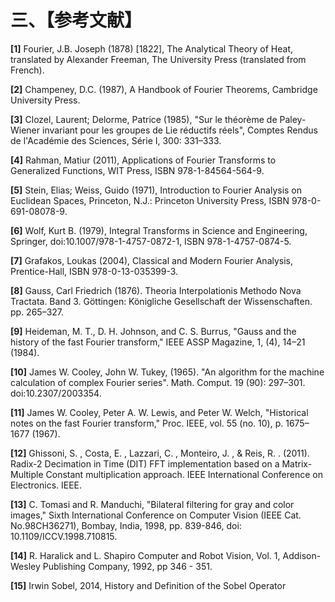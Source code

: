 
# 三、【参考文献】

**[1]** Fourier, J.B. Joseph (1878) [1822], The Analytical Theory of Heat, translated by Alexander Freeman, The University Press (translated from French). 

**[2]** Champeney, D.C. (1987), A Handbook of Fourier Theorems, Cambridge University Press.

**[3]** Clozel, Laurent; Delorme, Patrice (1985), "Sur le théorème de Paley-Wiener invariant pour les groupes de Lie réductifs réels", Comptes Rendus de l'Académie des Sciences, Série I, 300: 331–333.

**[4]** Rahman, Matiur (2011), Applications of Fourier Transforms to Generalized Functions, WIT Press, ISBN 978-1-84564-564-9.

**[5]** Stein, Elias; Weiss, Guido (1971), Introduction to Fourier Analysis on Euclidean Spaces, Princeton, N.J.: Princeton University Press, ISBN 978-0-691-08078-9.

**[6]** Wolf, Kurt B. (1979), Integral Transforms in Science and Engineering, Springer, doi:10.1007/978-1-4757-0872-1, ISBN 978-1-4757-0874-5.

**[7]** Grafakos, Loukas (2004), Classical and Modern Fourier Analysis, Prentice-Hall, ISBN 978-0-13-035399-3.

**[8]** Gauss, Carl Friedrich (1876). Theoria Interpolationis Methodo Nova Tractata. Band 3. Göttingen: Königliche Gesellschaft der Wissenschaften. pp. 265–327.

**[9]** Heideman, M. T., D. H. Johnson, and C. S. Burrus, "Gauss and the history of the fast Fourier transform," IEEE ASSP Magazine, 1, (4), 14–21 (1984).

**[10]** James W. Cooley, John W. Tukey, (1965). "An algorithm for the machine calculation of complex Fourier series". Math. Comput. 19 (90): 297–301. doi:10.2307/2003354.

**[11]** James W. Cooley, Peter A. W. Lewis, and Peter W. Welch, "Historical notes on the fast Fourier transform," Proc. IEEE, vol. 55 (no. 10), p. 1675–1677 (1967).

**[12]**  Ghissoni, S. ,  Costa, E. ,  Lazzari, C. ,  Monteiro, J. , &  Reis, R. . (2011). Radix-2 Decimation in Time (DIT) FFT implementation based on a Matrix-Multiple Constant multiplication approach. IEEE International Conference on Electronics. IEEE.

**[13]** C. Tomasi and R. Manduchi, "Bilateral filtering for gray and color images," Sixth International Conference on Computer Vision (IEEE Cat. No.98CH36271), Bombay, India, 1998, pp. 839-846, doi: 10.1109/ICCV.1998.710815.

**[14]** R. Haralick and L. Shapiro Computer and Robot Vision, Vol. 1, Addison-Wesley Publishing Company, 1992, pp 346 - 351.

**[15]** Irwin Sobel, 2014, History and Definition of the Sobel Operator